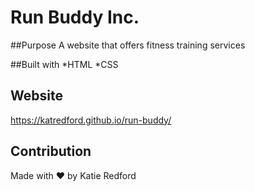 # Run Buddy Inc.

##Purpose
A website that offers fitness training services

##Built with 
*HTML
*CSS

## Website
https://katredford.github.io/run-buddy/

## Contribution
Made with ❤️ by Katie Redford
